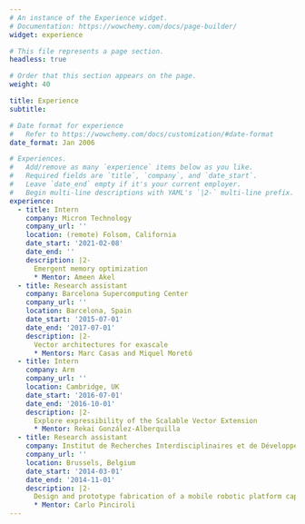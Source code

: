 ```yaml
---
# An instance of the Experience widget.
# Documentation: https://wowchemy.com/docs/page-builder/
widget: experience

# This file represents a page section.
headless: true

# Order that this section appears on the page.
weight: 40

title: Experience
subtitle:

# Date format for experience
#   Refer to https://wowchemy.com/docs/customization/#date-format
date_format: Jan 2006

# Experiences.
#   Add/remove as many `experience` items below as you like.
#   Required fields are `title`, `company`, and `date_start`.
#   Leave `date_end` empty if it's your current employer.
#   Begin multi-line descriptions with YAML's `|2-` multi-line prefix.
experience:
  - title: Intern
    company: Micron Technology
    company_url: ''
    location: (remote) Folsom, California
    date_start: '2021-02-08'
    date_end: ''
    description: |2-
      Emergent memory optimization
      * Mentor: Ameen Akel
  - title: Research assistant
    company: Barcelona Supercomputing Center
    company_url: ''
    location: Barcelona, Spain
    date_start: '2015-07-01'
    date_end: '2017-07-01'
    description: |2-
      Vector architectures for exascale
      * Mentors: Marc Casas and Miquel Moretó
  - title: Intern
    company: Arm
    company_url: ''
    location: Cambridge, UK
    date_start: '2016-07-01'
    date_end: '2016-10-01'
    description: |2-
      Explore expressibility of the Scalable Vector Extension
      * Mentor: Rekai González-Alberquilla
  - title: Research assistant
    company: Institut de Recherches Interdisciplinaires et de Développements en Intelligence Artificielle
    company_url: ''
    location: Brussels, Belgium
    date_start: '2014-03-01'
    date_end: '2014-11-01'
    description: |2-
      Design and prototype fabrication of a mobile robotic platform capable of stereo vision and blob detection for swarm robotics
      * Mentor: Carlo Pinciroli
---
```

